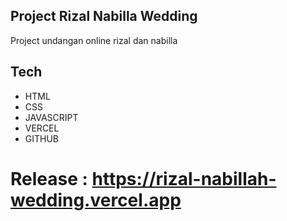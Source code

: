 ## Project Rizal Nabilla Wedding
Project undangan online rizal dan nabilla

## Tech
- HTML
- CSS
- JAVASCRIPT
- VERCEL
- GITHUB

# Release : https://rizal-nabillah-wedding.vercel.app
